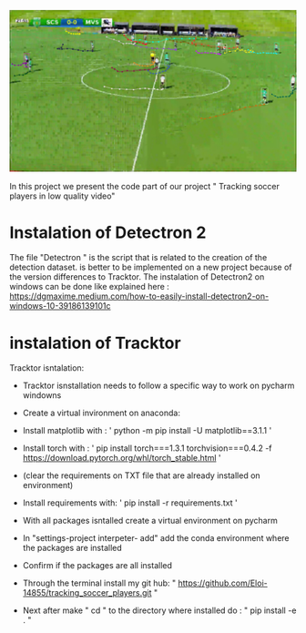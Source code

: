 ![alt text](https://github.com/Eloi-14855/tracking_soccer_players/blob/tracking_soccer/Example_of_results.jpg?raw=true)

In this project we present the code part of our project " Tracking soccer players in low quality video"

# Instalation of Detectron 2
The file "Detectron " is the script that is related to the creation of the detection dataset. is better to be implemented on a new project because of the version differences to Tracktor.
The instalation of Detectron2 on windows can be done like explained here : https://dgmaxime.medium.com/how-to-easily-install-detectron2-on-windows-10-39186139101c

# instalation of Tracktor
Tracktor isntalation:

- Tracktor isnstallation needs to follow a specific way to work on pycharm windowns

- Create a virtual invironment on anaconda:

- Install matplotlib with : ' python -m pip install -U matplotlib==3.1.1 '

- Install torch with : ' pip install torch===1.3.1 torchvision===0.4.2 -f https://download.pytorch.org/whl/torch_stable.html '

- (clear the requirements on TXT file  that are already installed on environment)

- Install requirements with: ' pip install -r requirements.txt '

- With all packages isntalled create a virtual environment on pycharm

- In "settings-project interpeter- add" add the conda environment where the packages are installed

- Confirm if the packages are all installed

- Through the terminal install my git hub: " https://github.com/Eloi-14855/tracking_soccer_players.git "

- Next after make " cd " to the directory where installed do : " pip install -e . "






